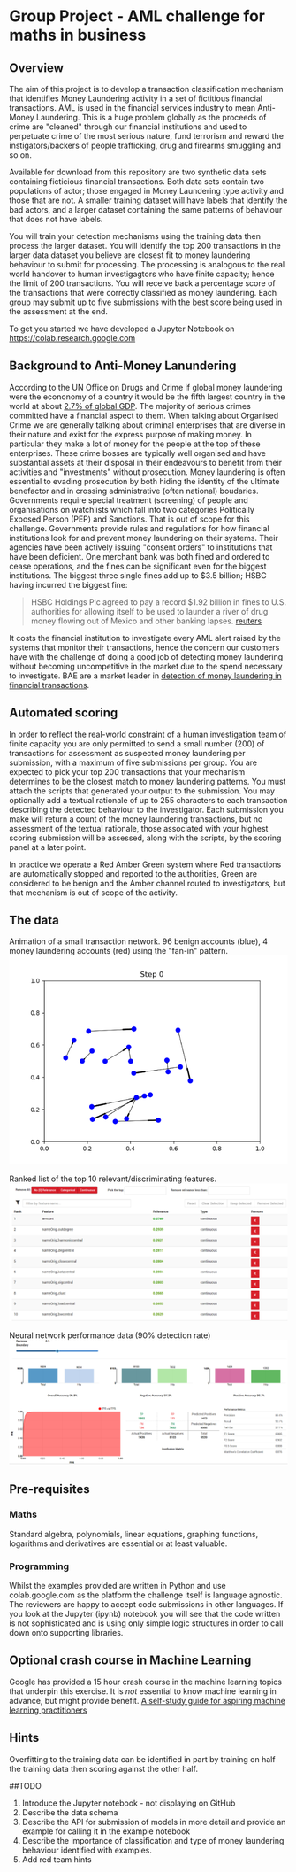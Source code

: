 # Group Project - AML challenge for maths in business
## Overview
The aim of this project is to develop a transaction classification mechanism that identifies Money Laundering activity in a set of fictitious financial transactions. AML is used in the financial services industry to mean Anti-Money Laundering. This is a huge problem globally as the proceeds of crime are "cleaned" through our financial institutions and used to perpetuate crime of the most serious nature, fund terrorism and reward the instigators/backers of people trafficking, drug and firearms smuggling and so on. 

Available for download from this repository are two synthetic data sets containing ficticious financial transactions. Both data sets contain two populations of actor; those engaged in Money Laundering type activity and those that are not. A smaller training dataset will have labels that identify the bad actors, and a larger dataset containing the same patterns of behaviour that does not have labels.

You will train your detection mechanisms using the training data then process the larger dataset. You will identify the top 200 transactions in the larger data dataset you believe are closest fit to money laundering behaviour to submit for processing. The processing is analogous to the real world handover to human investigagtors who have finite capacity; hence the limit of 200 transactions. You will receive back a percentage score of the transactions that were correctly classified as money laundering. Each group may submit up to five submissions with the best score being used in the assessment at the end.

To get you started we have developed a Jupyter Notebook on https://colab.research.google.com

## Background to Anti-Money Lanundering
According to the UN Office on Drugs and Crime if global money laundering were the econonomy of a country it would be the fifth largest country in the world at about [2.7% of global GDP](https://www.unodc.org/unodc/en/frontpage/2011/October/illicit-money_-how-much-is-out-there.html). The majority of serious crimes committed have a financial aspect to them. When talking about Organised Crime we are generally talking about criminal enterprises that are diverse in their nature and exist for the express purpose of making money. In particular they make a lot of money for the people at the top of these enterprises. These crime bosses are typically well organised and have substantial assets at their disposal in their endeavours to benefit from their activities and "investments" without prosecution. Money laundering is often essential to evading prosecution by both hiding the identity of the ultimate benefactor and in crossing administrative (often national) boudaries.
Governments require special treatment (screening) of people and organisations on watchlists which fall into two categories Politically Exposed Person (PEP) and Sanctions. That is out of scope for this challenge.
Governments provide rules and regulations for how financial institutions look for and prevent money laundering on their systems. Their agencies have been actively issuing "consent orders" to institutions that have been deficient. One merchant bank was both fined and ordered to cease operations, and the fines can be significant even for the biggest institutions. The biggest three single fines add up to $3.5 billion; HSBC having incurred the biggest fine:
> HSBC Holdings Plc agreed to pay a record $1.92 billion in fines to U.S. authorities for allowing itself to be used to launder a river of drug money flowing out of Mexico and other banking lapses. [reuters](https://www.reuters.com/article/us-hsbc-probe/hsbc-to-pay-1-9-billion-u-s-fine-in-money-laundering-case-idUSBRE8BA05M20121211)

It costs the financial institution to investigate every AML alert raised by the systems that monitor their transactions, hence the concern our customers have with the challenge of doing a good job of detecting money laundering without becoming uncompetitive in the market due to the spend necessary to investigate. BAE are a market leader in [detection of money laundering in financial transactions](https://www.baesystems.com/en/cybersecurity/product/aml-transaction-monitoring).

## Automated scoring
In order to reflect the real-world constraint of a human investigation team of finite capacity you are only permitted to send a small number (200) of transactions for assessment as suspected money laundering per submission, with a maximum of five submissions per group. You are expected to pick your top 200 transactions that your mechanism determines to be the closest match to money laundering patterns. You must attach the scripts that generated your output to the submission. You may optionally add a textual rationale of up to 255 characters to each transaction describing the detected behaviour to the investigator. Each submission you make will return a count of the money laundering transactions, but no assessment of the textual rationale, those associated with your highest scoring submission will be assessed, along with the scripts, by the scoring panel at a later point.

In practice we operate a Red Amber Green system where Red transactions are automatically stopped and reported to the authorities, Green are considered to be benign and the Amber channel routed to investigators, but that mechanism is out of scope of the activity.

## The data
Animation of a small transaction network. 96 benign accounts (blue), 4 money laundering accounts (red) using the "fan-in" pattern.
![money laundering network animation](https://raw.githubusercontent.com/PaulMercerAI/AML19/master/tx.gif?token=ANNPM7SPOVQ56HD5OWBPYN25TWEKA)

Ranked list of the top 10 relevant/discriminating features.
![top 10 features](https://raw.githubusercontent.com/PaulMercerAI/AML19/master/amlsim_relevance.PNG?token=ANNPM7XS6EVRUXVAHJZ2MIC5TWEWE)

Neural network performance data (90% detection rate)
![model performance](https://raw.githubusercontent.com/PaulMercerAI/AML19/master/AMLSim_neural.PNG?token=ANNPM7XIFKCHGVSD2W4DEW25TWEYC)

## Pre-requisites
### Maths
Standard algebra, polynomials, linear equations, graphing functions, logarithms and derivatives are essential or at least valuable.
### Programming
Whilst the examples provided are written in Python and use colab.google.com as the platform the challenge itself is language agnostic. The reviewers are happy to accept code submissions in other languages. If you look at the Jupyter (ipynb) notebook you will see that the code written is not sophisticated and is using only simple logic structures in order to call down onto supporting libraries.

## Optional crash course in Machine Learning
Google has provided a 15 hour crash course in the machine learning topics that underpin this exercise. It is *not* essential to know machine learning in advance, but might provide benefit. [A self-study guide for aspiring machine learning practitioners](https://developers.google.com/machine-learning/crash-course)

## Hints
Overfitting to the training data can be identified in part by training on half the training data then scoring against the other half.

##TODO
1. Introduce the Jupyter notebook - not displaying on GitHub
1. Describe the data schema
1. Describe the API for submission of models in more detail and provide an example for calling it in the example notebook
1. Describe the importance of classification and type of money laundering behaviour identified with examples.
1. Add red team hints
